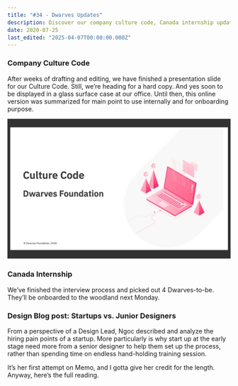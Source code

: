 ```yaml
---
title: "#34 - Dwarves Updates"
description: Discover our company culture code, Canada internship updates, and insights on startups hiring junior designers from a design lead’s perspective in this concise blog post.
date: 2020-07-25
last_edited: "2025-04-07T00:00:00.000Z"
---
```


### Company Culture Code

After weeks of drafting and editing, we have finished a presentation slide for our Culture Code. Still, we’re heading for a hard copy. And yes soon to be displayed in a glass surface case at our office. Until then, this online version was summarized for main point to use internally and for onboarding purpose.

![](assets/notion-image-1744007024890-od6xi.webp)

### Canada Internship

We’ve finished the interview process and picked out 4 Dwarves-to-be. They’ll be onboarded to the woodland next Monday.

### Design Blog post: Startups vs. Junior Designers

From a perspective of a Design Lead, Ngoc described and analyze the hiring pain points of a startup. More particularly is why start up at the early stage need more from a senior designer to help them set up the process, rather than spending time on endless hand-holding training session.

It’s her first attempt on Memo, and I gotta give her credit for the length. Anyway, here’s the full reading.
